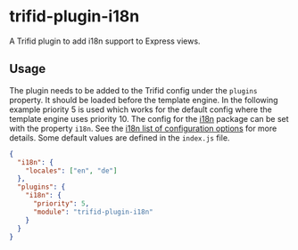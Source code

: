 # trifid-plugin-i18n

A Trifid plugin to add i18n support to Express views.

## Usage

The plugin needs to be added to the Trifid config under the `plugins` property.
It should be loaded before the template engine.
In the following example priority 5 is used which works for the default config where the template engine uses priority 10.
The config for the [i18n](https://www.npmjs.com/package/i18n) package can be set with the property `i18n`. 
See the [i18n list of configuration options](https://www.npmjs.com/package/i18n#list-of-all-configuration-options) for more details.
Some default values are defined in the `index.js` file.  

```json
{
  "i18n": {
    "locales": ["en", "de"]
  },
  "plugins": {
    "i18n": {
      "priority": 5,
      "module": "trifid-plugin-i18n"
    }
  }
}
```
